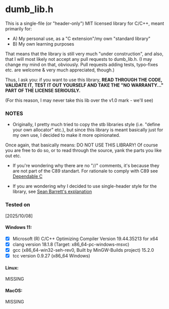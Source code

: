 # dumb\_lib.h

This is a single-file (or "header-only") MIT licensed library for C/C++,
meant primarily for:
+ A) My personal use, as a "C extension"/my own "standard library"
+ B) My own learning purposes

That means that the library is still very much "under construction",
and also, that I will most likely not accept any pull requests to dumb\_lib.h.
(I may change my mind on that, obviously.
Pull requests adding tests, typo-fixes etc.
are welcome & very much appreciated, though.)

Thus, I ask you: if you want to use this library, **READ THROUGH THE CODE, VALIDATE IT,**
**TEST IT OUT YOURSELF AND TAKE THE "NO WARRANTY..." PART OF THE LICENSE SERIOUSLY.**

(For this reason, I may never take this lib over the v1.0 mark - we'll see)

### NOTES

- Originally, I pretty much tried to copy the stb libraries style
(i.e. "define your own allocator" etc.), but since this library is meant
basically just for my own use, I decided to make it more opinionated.

Once again, that basically means: DO NOT USE THIS LIBRARY!
Of course you are free to do so, or to read through the source,
yank the parts you like out etc.

- If you're wondering why there are no "//" comments, it's because they are not part
of the C89 standart.
For rationale to comply with C89 see [Dependable C](https://www.dependablec.org/)

- If you are wondering why I decided to use single-header style for the library, see
[Sean Barrett's explanation](https://github.com/nothings/stb?tab=readme-ov-file#why-single-file-headers)

### Tested on

[2025/10/08]
#### Windows 11:
- [x] Microsoft (R) C/C++ Optimizing Compiler Version 19.44.35213 for x64
- [x] clang version 18.1.8 (Target: x86\_64-pc-windows-msvc)
- [x] gcc (x86\_64-win32-seh-rev0, Built by MinGW-Builds project) 15.2.0
- [x] tcc version 0.9.27 (x86\_64 Windows)

#### Linux:
MISSING

#### MacOS:
MISSING
